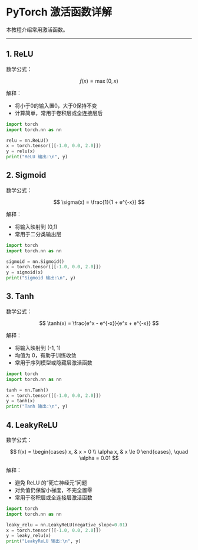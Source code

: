 # PyTorch 激活函数详解

本教程介绍常用激活函数。

---

## 1. ReLU

数学公式：

$$
f(x) = \max(0, x)
$$

解释：

- 将小于0的输入置0，大于0保持不变  
- 计算简单，常用于卷积层或全连接层后

```python
import torch
import torch.nn as nn

relu = nn.ReLU()
x = torch.tensor([[-1.0, 0.0, 2.0]])
y = relu(x)
print("ReLU 输出:\n", y)
```

## 2. Sigmoid

数学公式：

$$
\sigma(x) = \frac{1}{1 + e^{-x}}
$$

解释：

- 将输入映射到 (0,1)  
- 常用于二分类输出层

```python
import torch
import torch.nn as nn

sigmoid = nn.Sigmoid()
x = torch.tensor([[-1.0, 0.0, 2.0]])
y = sigmoid(x)
print("Sigmoid 输出:\n", y)
```
## 3. Tanh

数学公式：

$$
\tanh(x) = \frac{e^x - e^{-x}}{e^x + e^{-x}}
$$

解释：

- 将输入映射到 (-1, 1)  
- 均值为 0，有助于训练收敛  
- 常用于序列模型或隐藏层激活函数

```python
import torch
import torch.nn as nn

tanh = nn.Tanh()
x = torch.tensor([[-1.0, 0.0, 2.0]])
y = tanh(x)
print("Tanh 输出:\n", y)
```
## 4. LeakyReLU

数学公式：

$$
f(x) = 
\begin{cases} 
x, & x > 0 \\
\alpha x, & x \le 0
\end{cases}, \quad \alpha = 0.01
$$

解释：

- 避免 ReLU 的“死亡神经元”问题  
- 对负值仍保留小梯度，不完全置零  
- 常用于卷积层或全连接层激活函数

```python
import torch
import torch.nn as nn

leaky_relu = nn.LeakyReLU(negative_slope=0.01)
x = torch.tensor([[-1.0, 0.0, 2.0]])
y = leaky_relu(x)
print("LeakyReLU 输出:\n", y)
